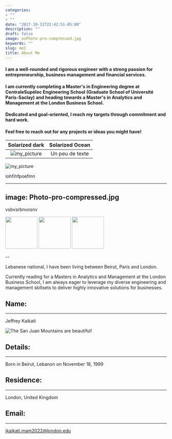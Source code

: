 ```yaml
---
categories:
- ""
- ""
date: "2017-10-31T22:42:51-05:00"
description: ""
draft: false
image: osPhoto-pro-compressed.jpg
keywords: ""
slug: me1
title: About Me
---
```



#### I am a well-rounded and rigorous engineer with a strong passion for entrepreneurship, business management and financial services. 
#### I am currently completing a Master's in Engineering degree at CentraleSupélec Engineering School (Graduate School of Université Paris-Saclay) and heading towards a Master's in Analytics and Management at the London Business School. 
#### Dedicated and goal-oriented, I reach my targets through commitment and hard work. 
#### Feel free to reach out for any projects or ideas you might have!


Solarized dark             |  Solarized Ocean
:-------------------------:|:-------------------------:
![my_picture](img/blogs/Photo-pro-compressed.jpg)  | Un peu de texte

![my_picture](img/blogs/Photo-pro-compressed.jpg)


iohfihfpoefmn

---

image: Photo-pro-compressed.jpg
---
vsbvsrbnvosnv


<p float="left">
  <img src="/Photo-pro-compressed.jpg" width="100" />
  <img src="/Photo-pro-compressed.jpg" width="100" /> 
  <img src="/Photo-pro-compressed.jpg" width="100" />
</p>

--

Lebanese national, I have been living between Beirut, Paris and London. 

Currently reading for a Masters in Analytics and Management at the London Business School, I am always eager to leverage my diverse engineering and management skillsets to deliver highly innovative solutions for businesses.  

## Name:
---------------

Jeffrey Kaikati


![The San Juan Mountains are beautiful!](pic10.jpg)

## Details:
---------------
Born in Beirut, Lebanon on November 18, 1999

## Residence:
---------------

London, United Kingdom

## Email:
---------------
jkaikati.mam2022@london.edu